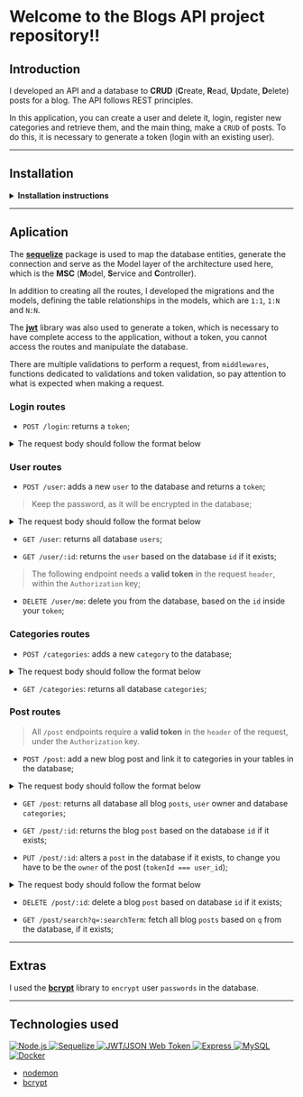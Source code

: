 # Welcome to the Blogs API project repository!!

## Introduction

I developed an API and a database to **CRUD** (**C**reate, **R**ead, **U**pdate, **D**elete) posts for a blog. The API follows REST principles.

In this application, you can create a user and delete it, login, register new categories and retrieve them, and the main thing, make a `CRUD` of posts. To do this, it is necessary to generate a token (login with an existing user).

---

## Installation

<details>
<summary><strong>Installation instructions</strong></summary>

### Clone the repository

```bash
git clone git@github.com:lucas-da-silva/project-blogs-api.git
```

### Enter the repository

```bash
cd project-blogs-api
```

### Climbing the containers (docker is needed)

```bash
docker-compose up -d
```

### Entering the Node.js container

```bash
docker exec -it blogs_api bash
```

### Install dependencies

```bash
npm install
```

### Run the application (will create the database, tables and values for them)

```bash
npm start
```

> You can use [Thunder Client](https://www.thunderclient.com/) or [Insomnia](https://insomnia.rest/) (or whatever) to check API routes.

### To stop containers

```bash
docker-compose down
```

</details>

---

## Aplication

The **[sequelize](https://sequelize.org/)** package is used to map the database entities, generate the connection and serve as the Model layer of the architecture used here, which is the **MSC** (**M**odel, **S**ervice and **C**ontroller).

In addition to creating all the routes, I developed the migrations and the models, defining the table relationships in the models, which are `1:1`, `1:N` and `N:N`.

The **[jwt](https://jwt.io/)** library was also used to generate a token, which is necessary to have complete access to the application, without a token, you cannot access the routes and manipulate the database.

There are multiple validations to perform a request, from `middlewares`, functions dedicated to validations and token validation, so pay attention to what is expected when making a request.

### Login routes

- `POST /login`: returns a `token`;
<details>
    <summary>The request body should follow the format below</summary>


```JSON
    {
      "email": "lewishamilton@gmail.com",
      "password": "123456"
    }
```

</details>

### User routes

- `POST /user`: adds a new `user` to the database and returns a `token`;

> Keep the password, as it will be encrypted in the database;

<details>
    <summary>The request body should follow the format below</summary>


```JSON
    {
      "displayName": "Brett Wiltshire",
      "email": "brett@email.com",
      "password": "123456",
      "image": "http://4.bp.blogspot.com/_YA50adQ-7vQ/S1gfR_6ufpI/AAAAAAAAAAk/1ErJGgRWZDg/S45/brett.png"
    }
```

</details>

- `GET /user`: returns all database `users`;

- `GET /user/:id`: returns the `user` based on the database `id` if it exists;

> The following endpoint needs a **valid token** in the request `header`, within the `Authorization` key;

- `DELETE /user/me`: delete you from the database, based on the `id` inside your `token`;

### Categories routes

- `POST /categories`: adds a new `category` to the database;
<details>
    <summary>The request body should follow the format below</summary>


```JSON
    {
      "name": "Typescript"
    }
```

</details>

- `GET /categories`: returns all database `categories`;

### Post routes

> All `/post` endpoints require a **valid token** in the `header` of the request, under the `Authorization` key.

- `POST /post`: add a new blog post and link it to categories in your tables in the database;
<details>
    <summary>The request body should follow the format below</summary>


```JSON
    {
      "title": "Latest updates, August 1st",
      "content": "The whole text for the blog post goes here in this key",
      "categoryIds": [1, 2]
    }
```

</details>

- `GET /post`: returns all database all blog `posts`, `user` owner and database `categories`;

- `GET /post/:id`: returns the blog `post` based on the database `id` if it exists;

- `PUT /post/:id`: alters a `post` in the database if it exists, to change you have to be the `owner` of the post (`tokenId === user_id`);
<details>
    <summary>The request body should follow the format below</summary>


```JSON
    {
      "title": "Latest updates, August 1st",
      "content": "The whole text for the blog post goes here in this key"
    }
```

</details>

- `DELETE /post/:id`: delete a blog `post` based on database `id` if it exists;

- `GET /post/search?q=:searchTerm`: fetch all blog `posts` based on `q` from the database, if it exists;

---

## Extras

I used the [**bcrypt**](https://www.npmjs.com/package/bcrypt) library to `encrypt` user `passwords` in the database.

---

## Technologies used

<p>
<a href='https://nodejs.org/en/'>
  <img src='https://img.shields.io/badge/Node.js-43853D?style=for-the-badge&logo=node.js&logoColor=white' alt='Node.js' />
</a>
<a href='https://sequelize.org/'>
  <img src='https://img.shields.io/badge/Sequelize-52B0E7?style=for-the-badge&logo=Sequelize&logoColor=white' alt='Sequelize' />
</a>
<a href='https://jwt.io/'>
  <img src='https://img.shields.io/badge/JWT-black?style=for-the-badge&logo=JSON%20web%20tokens' alt='JWT/JSON Web Token' />
</a>
<a href='https://expressjs.com/'>
  <img src='https://img.shields.io/badge/Express.js-404D59?style=for-the-badge' alt='Express' />
</a>
<a href='https://www.mysql.com/'>
  <img src='https://img.shields.io/badge/MySQL-00000F?style=for-the-badge&logo=mysql&logoColor=white' alt='MySQL' />
</a>
<a href='https://www.docker.com/'>
  <img src='https://img.shields.io/badge/Docker-2496ED?style=for-the-badge&logo=docker&logoColor=white' alt='Docker' />
</a>
</p>

- [nodemon](https://nodemon.io/)
- [bcrypt](https://www.npmjs.com/package/bcrypt)

